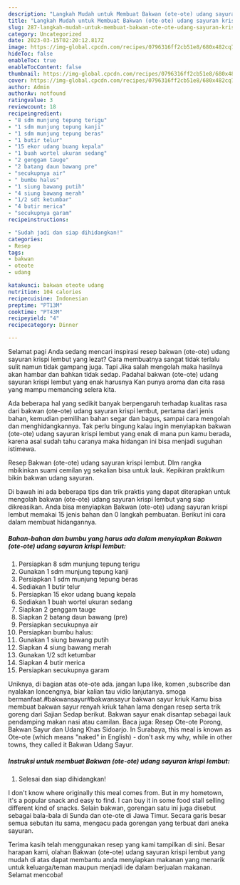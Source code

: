 ```yaml
---
description: "Langkah Mudah untuk Membuat Bakwan (ote-ote) udang sayuran krispi lembut yang Lezat Sekali, Buat Buka Puasa}"
title: "Langkah Mudah untuk Membuat Bakwan (ote-ote) udang sayuran krispi lembut yang Lezat Sekali, Buat Buka Puasa}"
slug: 287-langkah-mudah-untuk-membuat-bakwan-ote-ote-udang-sayuran-krispi-lembut-yang-lezat-sekali-buat-buka-puasa
category: Uncategorized
date: 2023-03-15T02:20:12.817Z
image: https://img-global.cpcdn.com/recipes/0796316ff2cb51e8/680x482cq70/bakwan-ote-ote-udang-sayuran-krispi-lembut-foto-resep-utama.jpg
hideToc: false
enableToc: true
enableTocContent: false
thumbnail: https://img-global.cpcdn.com/recipes/0796316ff2cb51e8/680x482cq70/bakwan-ote-ote-udang-sayuran-krispi-lembut-foto-resep-utama.jpg
cover: https://img-global.cpcdn.com/recipes/0796316ff2cb51e8/680x482cq70/bakwan-ote-ote-udang-sayuran-krispi-lembut-foto-resep-utama.jpg
author: Admin
authorAv: notfound
ratingvalue: 3
reviewcount: 18
recipeingredient:
- "8 sdm munjung tepung terigu"
- "1 sdm munjung tepung kanji"
- "1 sdm munjung tepung beras"
- "1 butir telur"
- "15 ekor udang buang kepala"
- "1 buah wortel ukuran sedang"
- "2 genggam tauge"
- "2 batang daun bawang pre"
- "secukupnya air"
- " bumbu halus"
- "1 siung bawang putih"
- "4 siung bawang merah"
- "1/2 sdt ketumbar"
- "4 butir merica"
- "secukupnya garam"
recipeinstructions:

- "Sudah jadi dan siap dihidangkan!"
categories:
- Resep
tags:
- bakwan
- oteote
- udang

katakunci: bakwan oteote udang 
nutrition: 104 calories
recipecuisine: Indonesian
preptime: "PT13M"
cooktime: "PT43M"
recipeyield: "4"
recipecategory: Dinner

---
```



Selamat pagi Anda sedang mencari inspirasi resep bakwan (ote-ote) udang sayuran krispi lembut yang lezat? Cara membuatnya sangat tidak terlalu sulit namun tidak gampang juga. Tapi Jika salah mengolah maka hasilnya akan hambar dan bahkan tidak sedap. Padahal bakwan (ote-ote) udang sayuran krispi lembut yang enak harusnya Kan punya aroma dan cita rasa yang mampu memancing selera kita.


Ada beberapa hal yang sedikit banyak berpengaruh terhadap kualitas rasa dari bakwan (ote-ote) udang sayuran krispi lembut, pertama dari jenis bahan, kemudian pemilihan bahan segar dan bagus, sampai cara mengolah dan menghidangkannya. Tak perlu bingung kalau ingin menyiapkan bakwan (ote-ote) udang sayuran krispi lembut yang enak di mana pun kamu berada, karena asal sudah tahu caranya maka hidangan ini bisa menjadi suguhan istimewa.

Resep Bakwan (ote-ote) udang sayuran krispi lembut. Dlm rangka mbikinkan suami cemilan yg sekalian bisa untuk lauk. Kepikiran praktikum bikin bakwan udang sayuran.


Di bawah ini ada beberapa tips dan trik praktis yang dapat diterapkan untuk mengolah bakwan (ote-ote) udang sayuran krispi lembut yang siap dikreasikan. Anda bisa menyiapkan Bakwan (ote-ote) udang sayuran krispi lembut memakai 15 jenis bahan dan 0 langkah pembuatan. Berikut ini cara dalam membuat hidangannya.

<!--inarticleads1-->

##### Bahan-bahan dan bumbu yang harus ada dalam menyiapkan Bakwan (ote-ote) udang sayuran krispi lembut:

1. Persiapkan 8 sdm munjung tepung terigu
1. Gunakan 1 sdm munjung tepung kanji
1. Persiapkan 1 sdm munjung tepung beras
1. Sediakan 1 butir telur
1. Persiapkan 15 ekor udang buang kepala
1. Sediakan 1 buah wortel ukuran sedang
1. Siapkan 2 genggam tauge
1. Siapkan 2 batang daun bawang (pre)
1. Persiapkan secukupnya air
1. Persiapkan  bumbu halus:
1. Gunakan 1 siung bawang putih
1. Siapkan 4 siung bawang merah
1. Gunakan 1/2 sdt ketumbar
1. Siapkan 4 butir merica
1. Persiapkan secukupnya garam


Uniknya, di bagian atas ote-ote ada. jangan lupa like, komen ,subscribe dan nyalakan loncengnya, biar kalian tau vidio lanjutanya. smoga bermanfaat.#bakwansayur#bakwansayur bakwan sayur kriuk Kamu bisa membuat bakwan sayur renyah kriuk tahan lama dengan resep serta trik goreng dari Sajian Sedap berikut. Bakwan sayur enak disantap sebagai lauk pendamping makan nasi atau camilan. Baca juga: Resep Ote-ote Porong, Bakwan Sayur dan Udang Khas Sidoarjo. In Surabaya, this meal is known as Ote-ote (which means &#34;naked&#34; in English) - don&#39;t ask my why, while in other towns, they called it Bakwan Udang Sayur. 

<!--inarticleads2-->

##### Instruksi untuk membuat Bakwan (ote-ote) udang sayuran krispi lembut:


1. Selesai dan siap dihidangkan!

I don&#39;t know where originally this meal comes from. But in my hometown, it&#39;s a popular snack and easy to find. I can buy it in some food stall selling different kind of snacks. Selain bakwan, gorengan satu ini juga disebut sebagai bala-bala di Sunda dan ote-ote di Jawa Timur. Secara garis besar semua sebutan itu sama, mengacu pada gorengan yang terbuat dari aneka sayuran. 

Terima kasih telah menggunakan resep yang kami tampilkan di sini. Besar harapan kami, olahan Bakwan (ote-ote) udang sayuran krispi lembut yang mudah di atas dapat membantu anda menyiapkan makanan yang menarik untuk keluarga/teman maupun menjadi ide dalam berjualan makanan. Selamat mencoba!
